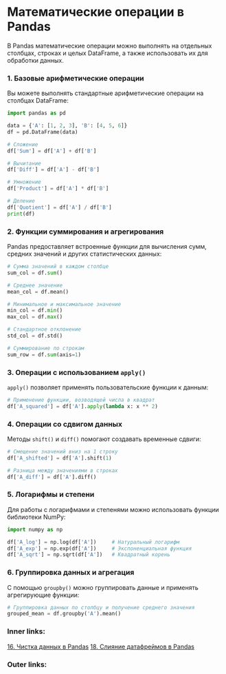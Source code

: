   

# Математические операции в Pandas

В Pandas математические операции можно выполнять на отдельных столбцах, строках и целых DataFrame, а также использовать их для обработки данных. 

### 1. Базовые арифметические операции
Вы можете выполнять стандартные арифметические операции на столбцах DataFrame:
```python
import pandas as pd

data = {'A': [1, 2, 3], 'B': [4, 5, 6]}
df = pd.DataFrame(data)

# Сложение
df['Sum'] = df['A'] + df['B']

# Вычитание
df['Diff'] = df['A'] - df['B']

# Умножение
df['Product'] = df['A'] * df['B']

# Деление
df['Quotient'] = df['A'] / df['B']
print(df)
```

### 2. Функции суммирования и агрегирования
Pandas предоставляет встроенные функции для вычисления сумм, средних значений и других статистических данных:
```python
# Сумма значений в каждом столбце
sum_col = df.sum()

# Среднее значение
mean_col = df.mean()

# Минимальное и максимальное значение
min_col = df.min()
max_col = df.max()

# Стандартное отклонение
std_col = df.std()

# Суммирование по строкам
sum_row = df.sum(axis=1)
```

### 3. Операции с использованием `apply()`
`apply()` позволяет применять пользовательские функции к данным:
```python
# Применение функции, возводящей числа в квадрат
df['A_squared'] = df['A'].apply(lambda x: x ** 2)
```

### 4. Операции со сдвигом данных
Методы `shift()` и `diff()` помогают создавать временные сдвиги:
```python
# Смещение значений вниз на 1 строку
df['A_shifted'] = df['A'].shift(1)

# Разница между значениями в строках
df['A_diff'] = df['A'].diff()
```

### 5. Логарифмы и степени
Для работы с логарифмами и степенями можно использовать функции библиотеки NumPy:
```python
import numpy as np

df['A_log'] = np.log(df['A'])     # Натуральный логарифм
df['A_exp'] = np.exp(df['A'])     # Экспоненциальная функция
df['A_sqrt'] = np.sqrt(df['A'])   # Квадратный корень
```

### 6. Группировка данных и агрегация
С помощью `groupby()` можно группировать данные и применять агрегирующие функции:
```python
# Группировка данных по столбцу и получение среднего значения
grouped_mean = df.groupby('A').mean()
```

### Inner links:
[16. Чистка данных в Pandas](2.%20Theory/Big%20Data/16.%20Чистка%20данных%20в%20Pandas.md)
[18. Слияние датафреймов в Pandas](2.%20Theory/Big%20Data/18.%20Слияние%20датафреймов%20в%20Pandas.md)
### Outer links: